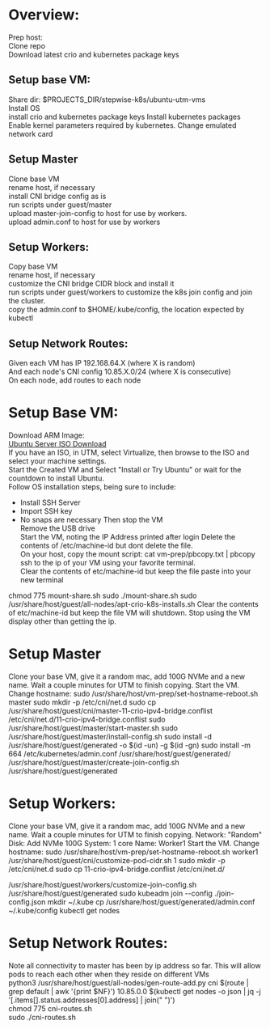 # Overview:
Prep host:  
Clone repo  
Download latest crio and kubernetes package keys

## Setup base VM:
Share dir: $PROJECTS_DIR/stepwise-k8s/ubuntu-utm-vms  
Install OS  
install crio and kubernetes package keys 
Install kubernetes packages  
Enable kernel parameters required by kubernetes.
Change emulated network card  

## Setup Master
Clone base VM  
rename host, if necessary  
install CNI bridge config as is  
run scripts under guest/master  
upload master-join-config to host for use by workers.  
upload admin.conf to host for use by workers  

## Setup Workers:
Copy base VM  
rename host, if necessary  
customize the CNI bridge CIDR block and install it  
run scripts under guest/workers to customize the k8s join config and join the cluster.  
copy the admin.conf to $HOME/.kube/config, the location expected by kubectl  

## Setup Network Routes:
Given each VM has IP 192.168.64.X (where X is random)  
And each node's CNI config 10.85.X.0/24 (where X is consecutive)  
On each node, add routes to each node  

# Setup Base VM:
Download ARM Image:  
[Ubuntu Server ISO Download](https://ubuntu.com/download/server/arm)  
If you have an ISO, in UTM, select Virtualize, then browse to the ISO and select your machine settings.  
Start the Created VM and Select "Install or Try Ubuntu" or wait for the countdown to install Ubuntu.  
Follow OS installation steps, being sure to include:
* Install SSH Server
* Import SSH key
* No snaps are necessary
Then stop the VM  
Remove the USB drive  
Start the VM, noting the IP Address printed after login
Delete the contents of /etc/machine-id but dont delete the file.  
On your host, copy the mount script:
cat vm-prep/pbcopy.txt | pbcopy
ssh to the ip of your VM  using your favorite terminal.  
Clear the contents of etc/machine-id but keep the file
paste into your new terminal

chmod 775 mount-share.sh
sudo ./mount-share.sh
sudo /usr/share/host/guest/all-nodes/apt-crio-k8s-installs.sh
Clear the contents of etc/machine-id but keep the file
VM will shutdown.
Stop using the VM display other than getting the ip.


# Setup Master
Clone your base VM, give it a random mac, add 100G NVMe and a new name.
Wait a couple minutes for UTM to finish copying.
Start the VM.
Change hostname:
sudo /usr/share/host/vm-prep/set-hostname-reboot.sh master
sudo mkdir -p /etc/cni/net.d
sudo cp /usr/share/host/guest/cni/master-11-crio-ipv4-bridge.conflist /etc/cni/net.d/11-crio-ipv4-bridge.conflist
sudo /usr/share/host/guest/master/start-master.sh
sudo /usr/share/host/guest/master/install-config.sh
sudo install -d /usr/share/host/guest/generated -o $(id -un) -g $(id -gn)
sudo install -m 664 /etc/kubernetes/admin.conf /usr/share/host/guest/generated/
/usr/share/host/guest/master/create-join-config.sh /usr/share/host/guest/generated

# Setup Workers:
Clone your base VM, give it a random mac, add 100G NVMe and a new name.
Wait a couple minutes for UTM to finish copying.
Network: "Random"
Disk: Add NVMe 100G
System: 1 core
Name: Worker1
Start the VM.
Change hostname:
sudo /usr/share/host/vm-prep/set-hostname-reboot.sh worker1
/usr/share/host/guest/cni/customize-pod-cidr.sh 1
sudo mkdir -p /etc/cni/net.d
sudo cp 11-crio-ipv4-bridge.conflist /etc/cni/net.d/

/usr/share/host/guest/workers/customize-join-config.sh /usr/share/host/guest/generated
sudo kubeadm join --config ./join-config.json
mkdir ~/.kube
cp /usr/share/host/guest/generated/admin.conf ~/.kube/config
kubectl get nodes

# Setup Network Routes:
Note all connectivity to master has been by ip address so far. This will allow pods to reach each other when they reside on different VMs  
python3 /usr/share/host/guest/all-nodes/gen-route-add.py cni $(route | grep default | awk '{print $NF}') 10.85.0.0 $(kubectl get nodes -o json | jq -j '[.items[].status.addresses[0].address] | join(" ")')  
chmod 775 cni-routes.sh  
sudo ./cni-routes.sh
